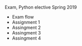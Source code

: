 Exam, Python elective Spring 2019
* Exam flow
* Assignment 1
* Assingment 2
* Assingment 3
* Assingment 4